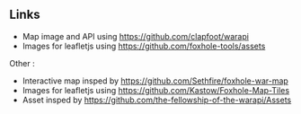 ## Links

- Map image and API using https://github.com/clapfoot/warapi
- Images for leafletjs using https://github.com/foxhole-tools/assets

Other :
- Interactive map insped by https://github.com/Sethfire/foxhole-war-map
- Images for leafletjs using https://github.com/Kastow/Foxhole-Map-Tiles
- Asset insped by https://github.com/the-fellowship-of-the-warapi/Assets